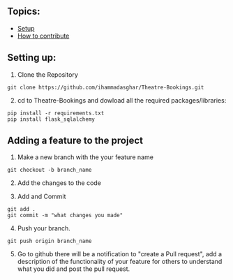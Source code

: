 ## Topics:
- [Setup](#Setting-up)
- [How to contribute](#Adding-a-feature-to-the-project)

## Setting up:
1. Clone the Repository
```
git clone https://github.com/ihammadasghar/Theatre-Bookings.git
```
2. cd to Theatre-Bookings and dowload all the required packages/libraries:
```
pip install -r requirements.txt
pip install flask_sqlalchemy
```
## Adding a feature to the project
1. Make a new branch with the your feature name
```
git checkout -b branch_name
```
2. Add the changes to the code

3. Add and Commit
```
git add .
git commit -m "what changes you made"
```
4. Push your branch.
```
git push origin branch_name
```
5. Go to github there will be a notification to "create a Pull request", add a description of the functionality of your feature for others to understand what you did and post the pull request.
